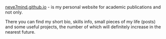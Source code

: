 [neve7mind.github.io](https://neve7mind.github.io/) - is my personal website for academic publications and not only. 

There you can find my short bio, skills info, small pieces of my life (posts) and some useful projects, the number of which will definitely increase in the nearest future.
